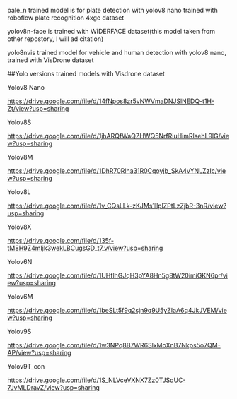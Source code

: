 pale_n trained model is for plate detection with yolov8 nano trained with roboflow plate recognition 4xge dataset

yolov8n-face is trained with WİDERFACE dataset(this model taken from other repostory, I will ad citation)

yolo8nvis trained model for vehicle and human detection with yolov8 nano, trained with VisDrone dataset





##Yolo versions trained models with Visdrone dataset 

Yolov8 Nano

https://drive.google.com/file/d/14fNpos8zr5vNWVmaDNJSlNEDQ-t1H-Zt/view?usp=sharing


Yolov8S

https://drive.google.com/file/d/1jhARQfWaQZHWQ5NrfRiuHimRlsehL9lG/view?usp=sharing


Yolov8M

https://drive.google.com/file/d/1DhR70Rlha31R0Cqoyjb_SkA4vYNLZzIc/view?usp=sharing


Yolov8L

https://drive.google.com/file/d/1v_CQsLLk-zKJMs1llplZPtLzZjbR-3nR/view?usp=sharing


Yolov8X

https://drive.google.com/file/d/135f-tM8H9Z4mIjk3wekLBCugsGD_t7_v/view?usp=sharing


Yolov6N

https://drive.google.com/file/d/1UHflhGJqH3pYA8Hn5g8tW20imiGKN6pr/view?usp=sharing


Yolov6M

https://drive.google.com/file/d/1beSLt5f9q2sjn9q9U5yZIaA6q4JkJVEM/view?usp=sharing


Yolov9S

https://drive.google.com/file/d/1w3NPq8B7WR6SlxMoXnB7Nkps5o7QM-AP/view?usp=sharing


Yolov9T_con

https://drive.google.com/file/d/1S_NLVceVXNX7Zz0TJSqUC-7JvMLDravZ/view?usp=sharing
